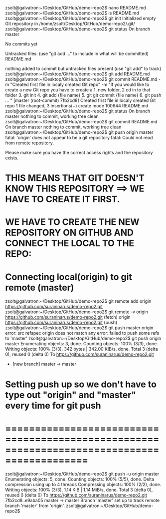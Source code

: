 zsolt@galvatron:~/Desktop/GitHub/demo-repo2$ nano README.md
zsolt@galvatron:~/Desktop/GitHub/demo-repo2$ ls
README.md
zsolt@galvatron:~/Desktop/GitHub/demo-repo2$ git init
Initialized empty Git repository in /home/zsolt/Desktop/GitHub/demo-repo2/.git/
zsolt@galvatron:~/Desktop/GitHub/demo-repo2$ git status
On branch master

No commits yet

Untracked files:
  (use "git add <file>..." to include in what will be committed)
        README.md

nothing added to commit but untracked files present (use "git add" to track)
zsolt@galvatron:~/Desktop/GitHub/demo-repo2$ git add README.md 
zsolt@galvatron:~/Desktop/GitHub/demo-repo2$ git commit README.md -m "Created first file in localy created Git repo" -m "If you would like to create a new Git repo you have to create a 1. new folder, 2 cd in to that folder 3. git init 4. git add {file name} 5. git git commit {file name} 6. git push ...  " 
[master (root-commit) 7fb2cd8] Created first file in localy created Git repo
 1 file changed, 3 insertions(+)
 create mode 100644 README.md
zsolt@galvatron:~/Desktop/GitHub/demo-repo2$ git status
On branch master
nothing to commit, working tree clean
zsolt@galvatron:~/Desktop/GitHub/demo-repo2$ git commit README.md 
On branch master
nothing to commit, working tree clean
zsolt@galvatron:~/Desktop/GitHub/demo-repo2$ git push origin master
fatal: 'origin' does not appear to be a git repository
fatal: Could not read from remote repository.

Please make sure you have the correct access rights
and the repository exists.

# THIS MEANS THAT GIT DOESN'T KNOW THIS REPOSITORY ==> WE HAVE TO CREATE IT FIRST.
#  WE HAVE TO CREATE THE NEW REPOSITORY ON GITHUB AND CONNECT THE LOCAL TO THE REPO: 
# Connecting local(origin) to git remote (master)
zsolt@galvatron:~/Desktop/GitHub/demo-repo2$ git remote add origin https://github.com/suraninarus/demo-repo2.git
zsolt@galvatron:~/Desktop/GitHub/demo-repo2$ git remote -v
origin  https://github.com/suraninarus/demo-repo2.git (fetch)
origin  https://github.com/suraninarus/demo-repo2.git (push)
zsolt@galvatron:~/Desktop/GitHub/demo-repo2$ git push master origin
error: src refspec origin does not match any
error: failed to push some refs to 'master'
zsolt@galvatron:~/Desktop/GitHub/demo-repo2$ git push origin master
Enumerating objects: 3, done.
Counting objects: 100% (3/3), done.
Writing objects: 100% (3/3), 342 bytes | 342.00 KiB/s, done.
Total 3 (delta 0), reused 0 (delta 0)
To https://github.com/suraninarus/demo-repo2.git
 * [new branch]      master -> master

 # Setting push up so we don't have to type out "origin" and "master" every time for git push 
 # ============================================================================================
 zsolt@galvatron:~/Desktop/GitHub/demo-repo2$ git push -u origin master
Enumerating objects: 5, done.
Counting objects: 100% (5/5), done.
Delta compression using up to 4 threads
Compressing objects: 100% (2/2), done.
Writing objects: 100% (3/3), 1.14 KiB | 1.14 MiB/s, done.
Total 3 (delta 0), reused 0 (delta 0)
To https://github.com/suraninarus/demo-repo2.git
   7fb2cd8..e9aba05  master -> master
Branch 'master' set up to track remote branch 'master' from 'origin'.
zsolt@galvatron:~/Desktop/GitHub/demo-repo2$ 